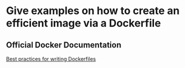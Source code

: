 # Give examples on how to create an efficient image via a Dockerfile

## Official Docker Documentation
[Best practices for writing Dockerfiles](https://docs.docker.com/engine/reference/builder/)  
